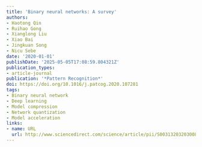 ```yaml
---
title: 'Binary neural networks: A survey'
authors:
- Haotong Qin
- Ruihao Gong
- Xianglong Liu
- Xiao Bai
- Jingkuan Song
- Nicu Sebe
date: '2020-01-01'
publishDate: '2025-05-05T17:08:59.804321Z'
publication_types:
- article-journal
publication: '*Pattern Recognition*'
doi: https://doi.org/10.1016/j.patcog.2020.107281
tags:
- Binary neural network
- Deep learning
- Model compression
- Network quantization
- Model acceleration
links:
- name: URL
  url: http://www.sciencedirect.com/science/article/pii/S0031320320300856
---
```

